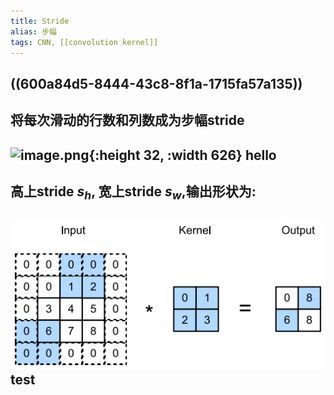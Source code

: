 ```yaml
---
title: Stride
alias: 步幅
tags: CNN, [[convolution kernel]]
---
```


## ((600a84d5-8444-43c8-8f1a-1715fa57a135))

## 将每次滑动的行数和列数成为步幅stride
## ![image.png](../assets/pages_stride_1611302193196_0.png){:height 32, :width 626} hello
## 高上stride $s_h$, 宽上stride $s_w$,输出形状为:
## ![image.png](../test.png) test
